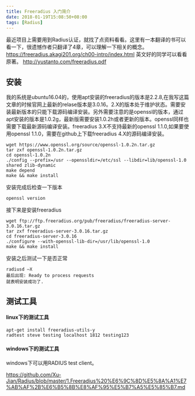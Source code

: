 ```yaml
---
title: Freeradius 入门简介
date: 2018-01-19T15:08:50+08:00
tags: [Radius]
---
```

最近项目上需要用到Radius认证，就找了点资料看看。这里有一本翻译的书可以看一下，很遗憾作者只翻译了4章，可以理解一下相关的概念。
https://freeradius.akagi201.org/ch00-intro/index.html
英文好的同学可以看看原著。
http://yustanto.com/freeradius.pdf

## 安装
我的系统是ubuntu16.04的，使用apt安装的freeradius的版本是2.2.8,在我写这篇文章的时候官网上最新的relase版本是3.0.16。2.X的版本处于维护状态。需要安装最新版本的只能下载源码编译安装。另外需要注意的是openssl的版本，通过apt安装的版本是1.0.2g，最新版需要安装1.0.2h或者更新的版本。openssl同样也需要下载最新源码编译安装。freeradius 3.X不支持最新的openssl 1.1.0,如果要使用openssl 1.1.0，需要在github上下载freeradius 4.X的源码编译安装。
```shell
wget https://www.openssl.org/source/openssl-1.0.2n.tar.gz
tar zxf openssl-1.0.2n.tar.gz
cd openssl-1.0.2n
./config --prefix=/usr --openssldir=/etc/ssl --libdir=lib/openssl-1.0 shared zlib-dynamic
make depend
make && make install
```
安装完成后检查一下版本
```
openssl version
```
接下来是安装freeradius
```
wget ftp://ftp.freeradius.org/pub/freeradius/freeradius-server-3.0.16.tar.gz
tar zxf freeradius-server-3.0.16.tar.gz
cd freeradius-server-3.0.16
./configure --with-openssl-lib-dir=/usr/lib/openssl-1.0
make && make install
```
安装之后测试一下是否正常
```shell
radiusd –X
最后出现: Ready to process requests
就表明安装成功了.
```

## 测试工具
#### linux下的测试工具
```shell
apt-get install freeradius-utils-y
radtest steve testing localhost 1812 testing123
```

#### windows下的测试工具
windows下可以用RADIUS test client。

https://github.com/Xu-Jian/Radius/blob/master/1.Freeradius%20%E6%9C%8D%E5%8A%A1%E7%AB%AF%2B%E6%B5%8B%E8%AF%95%E5%B7%A5%E5%85%B7.md
